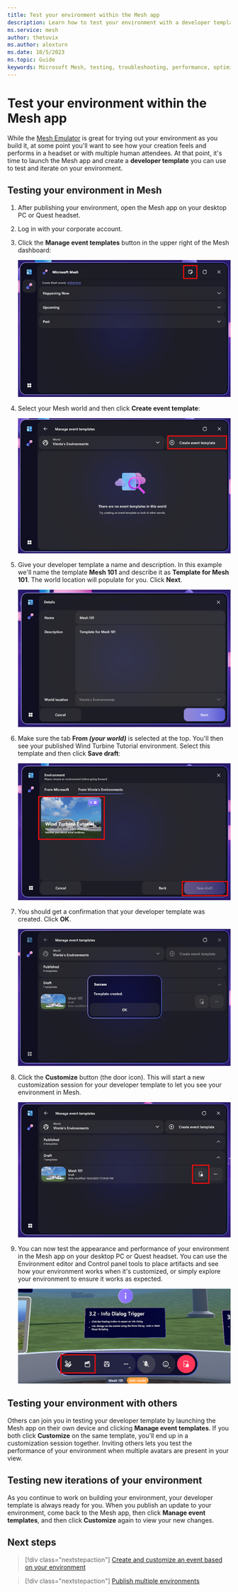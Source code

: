 ```yaml
---
title: Test your environment within the Mesh app
description: Learn how to test your environment with a developer template.
ms.service: mesh
author: thetuvix
ms.author: alexturn
ms.date: 10/5/2023
ms.topic: Guide
keywords: Microsoft Mesh, testing, troubleshooting, performance, optimizing
---
```


# Test your environment within the Mesh app

While the [Mesh Emulator](../debug-and-optimize-performance/mesh-emulator.md) is great for trying out your environment as you build it, at some point you'll want to see how your creation feels and performs in a headset or with multiple human attendees. At that point, it's time to launch the Mesh app and create a **developer template** you can use to test and iterate on your environment.

## Testing your environment in Mesh

1. After publishing your environment, open the Mesh app on your desktop PC or Quest headset.
1. Log in with your corporate account.
1. Click the **Manage event templates** button in the upper right of the Mesh dashboard:

    ![___](../../media/sample-mesh-101/483-mesh-events-with-callout.png) 

1. Select your Mesh world and then click **Create event template**:

    ![___](../../media/sample-mesh-101/485-create-event-template.png) 

1. Give your developer template a name and description. In this example we'll name the template **Mesh 101** and describe it as **Template for Mesh 101**. The world location will populate for you. Click **Next**.

    ![___](../../media/sample-mesh-101/486-template-details.png) 
 
1. Make sure the tab **From *(your world)*** is selected at the top. You'll then see your published Wind Turbine Tutorial environment. Select this template and then click **Save draft**: 

    ![___](../../media/sample-mesh-101/488-thumbnail-highlighted.png)
 
1. You should get a confirmation that your developer template was created. Click **OK**.

    ![___](../../media/sample-mesh-101/489-success-message.png)
 
1. Click the **Customize** button (the door icon). This will start a new customization session for your developer template to let you see your environment in Mesh.
 
    ![___](../../media/sample-mesh-101/491-mesh101-button-highlighted.png)
 
1. You can now test the appearance and performance of your environment in the Mesh app on your desktop PC or Quest headset. You can use the Environment editor and Control panel tools to place artifacts and see how your environment works when it's customized, or simply explore your environment to ensure it works as expected.

    ![___](../../media/sample-mesh-101/493-info-dialog-buttons-highlighted.png)

## Testing your environment with others

Others can join you in testing your developer template by launching the Mesh app on their own device and clicking **Manage event templates**. If you both click **Customize** on the same template, you'll end up in a customization session together. Inviting others lets you test the performance of your environment when multiple avatars are present in your view.

## Testing new iterations of your environment

As you continue to work on building your environment, your developer template is always ready for you. When you publish an update to your environment, come back to the Mesh app, then click **Manage event templates**, and then click **Customize** again to view your new changes.

## Next steps

> [!div class="nextstepaction"]
> [Create and customize an event based on your environment](../../../mesh/events-guide/events-overview.md)

> [!div class="nextstepaction"]
> [Publish multiple environments](./publish-multiple-environments.md)